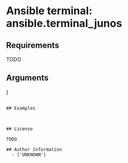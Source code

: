 # Ansible terminal: ansible.terminal_junos





## Requirements

TODO

## Arguments

}
```

## Examples



## License

TODO

## Author Information
  - ['UNKNOWN']
